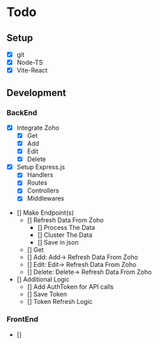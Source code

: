 # Todo

## Setup

- [X] git
- [X] Node-TS
- [X] Vite-React

## Development

### BackEnd

- [X] Integrate Zoho
  - [X] Get
  - [X] Add
  - [X] Edit
  - [X] Delete
- [X] Setup Express.js
  - [X] Handlers
  - [X] Routes
  - [X] Controllers
  - [X] Middlewares
- [] Make Endpoint(s)
  - [] Refresh Data From Zoho
    - [] Process The Data
    - [] Cluster The Data
    - [] Save in json
  - [] Get
  - [] Add: Add-> Refresh Data From Zoho
  - [] Edit: Edit-> Refresh Data From Zoho
  - [] Delete: Delete-> Refresh Data From Zoho
- [] Additional Logic
  - [] Add AuthToken for API calls
  - [] Save Token
  - [] Token Refresh Logic

### FrontEnd

- []
